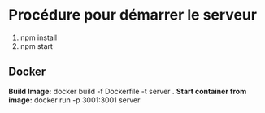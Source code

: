 # Procédure pour démarrer le serveur

1. npm install
2. npm start 

## Docker
**Build Image:** docker build -f Dockerfile -t server .
**Start container from image:** docker run -p 3001:3001 server